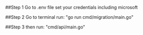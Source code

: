##Step 1
Go to .env file set your credentials including microsoft

##Step 2
Go to terminal run:
  "go run cmd/migration/main.go"

##Step 3 
then run:
  "cmd/api/main.go"
